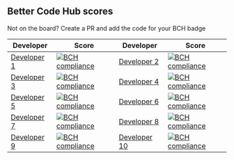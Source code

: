 
## Better Code Hub scores


Not on the board? Create a PR and add the code for your BCH badge


| Developer  | Score   | Developer  | Score  |
|---|---|---|---|
| [Developer 1](https://github.com/odysseyhack/planned-power)  |  [![BCH compliance](https://bettercodehub.com/edge/badge/odysseyhack/planned-power?branch=master&token=23c1399ae947fec0b9143cdadeeeef9a33742f5d)](https://bettercodehub.com/) | [Developer 2](https://github.com/odysseyhack/leaseplan-digital)  | [![BCH compliance](https://bettercodehub.com/edge/badge/odysseyhack/leaseplan-digital?branch=master&token=0faf564bc227f0fc635b7db27c19380afaed1219)](https://bettercodehub.com/) |
| [Developer 3](https://github.com/odysseyhack/boldchain)  | [![BCH compliance](https://bettercodehub.com/edge/badge/odysseyhack/boldchain?branch=master&token=9331611c04403356ed42406f84d8d5e5d7d67500)](https://bettercodehub.com/)  | [Developer 4](https://github.com/odysseyhack/smilo)  | [![BCH compliance](https://bettercodehub.com/edge/badge/odysseyhack/smilo?branch=develop)](https://bettercodehub.com/)  |
| [Developer 5](https://github.com/odysseyhack/boldchain)  | [![BCH compliance](https://bettercodehub.com/edge/badge/odysseyhack/boldchain?branch=master&token=9331611c04403356ed42406f84d8d5e5d7d67500)](https://bettercodehub.com/)  | [Developer 6](https://github.com/odysseyhack/smilo)  | [![BCH compliance](https://bettercodehub.com/edge/badge/odysseyhack/smilo?branch=develop)](https://bettercodehub.com/)  |
| [Developer 7](https://github.com/odysseyhack/boldchain)  | [![BCH compliance](https://bettercodehub.com/edge/badge/odysseyhack/boldchain?branch=master&token=9331611c04403356ed42406f84d8d5e5d7d67500)](https://bettercodehub.com/)  | [Developer 8](https://github.com/odysseyhack/smilo)  | [![BCH compliance](https://bettercodehub.com/edge/badge/odysseyhack/smilo?branch=develop)](https://bettercodehub.com/)  |
| [Developer 9](https://github.com/odysseyhack/boldchain)  | [![BCH compliance](https://bettercodehub.com/edge/badge/odysseyhack/boldchain?branch=master&token=9331611c04403356ed42406f84d8d5e5d7d67500)](https://bettercodehub.com/)  | [Developer 10](https://github.com/odysseyhack/smilo)  | [![BCH compliance](https://bettercodehub.com/edge/badge/odysseyhack/smilo?branch=develop)](https://bettercodehub.com/)  |
